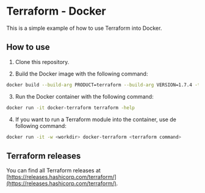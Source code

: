 # Terraform - Docker
 
This is a simple example of how to use Terraform into Docker.

## How to use

1. Clone this repository.

2. Build the Docker image with the following command:
```bash
docker build --build-arg PRODUCT=terraform --build-arg VERSION=1.7.4 -t docker-terraform .
```
3. Run the Docker container with the following command:
```bash
docker run -it docker-terraform terraform -help
```
4. If you want to run a Terraform module into the container, use de following command:
```bash 
docker run -it -w <workdir> docker-terraform <terraform command>
```

## Terraform releases

You can find all Terraform releases at [https://releases.hashicorp.com/terraform/](https://releases.hashicorp.com/terraform/).



